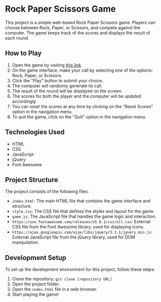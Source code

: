 # Rock Paper Scissors Game

This project is a simple web-based Rock Paper Scissors game. Players can choose between Rock, Paper, or Scissors, and compete against the computer. The game keeps track of the scores and displays the result of each round.

## How to Play

1. Open the game by visiting [this link](https://syed1811.github.io/Rock_Paper_Sissor/).
2. On the game interface, make your call by selecting one of the options: Rock, Paper, or Scissors.
3. Click the "Play" button to submit your choice.
4. The computer will randomly generate its call.
5. The result of the round will be displayed on the screen.
6. The scores for both the player and the computer will be updated accordingly.
7. You can reset the scores at any time by clicking on the "Reset Scores" option in the navigation menu.
8. To quit the game, click on the "Quit" option in the navigation menu.

## Technologies Used

- HTML
- CSS
- JavaScript
- jQuery
- Font Awesome

## Project Structure

The project consists of the following files:

- `index.html`: The main HTML file that contains the game interface and structure.
- `style.css`: The CSS file that defines the styles and layout for the game.
- `game.js`: The JavaScript file that handles the game logic and interaction.
- `https://use.fontawesome.com/releases/v5.8.1/css/all.css`: External CSS file from the Font Awesome library, used for displaying icons.
- `https://ajax.googleapis.com/ajax/libs/jquery/3.3.1/jquery.min.js`: External JavaScript file from the jQuery library, used for DOM manipulation.

## Development Setup

To set up the development environment for this project, follow these steps:

1. Clone the repository: `git clone [repository URL]`
2. Open the project folder.
3. Open the `index.html` file in a web browser.
4. Start playing the game!
